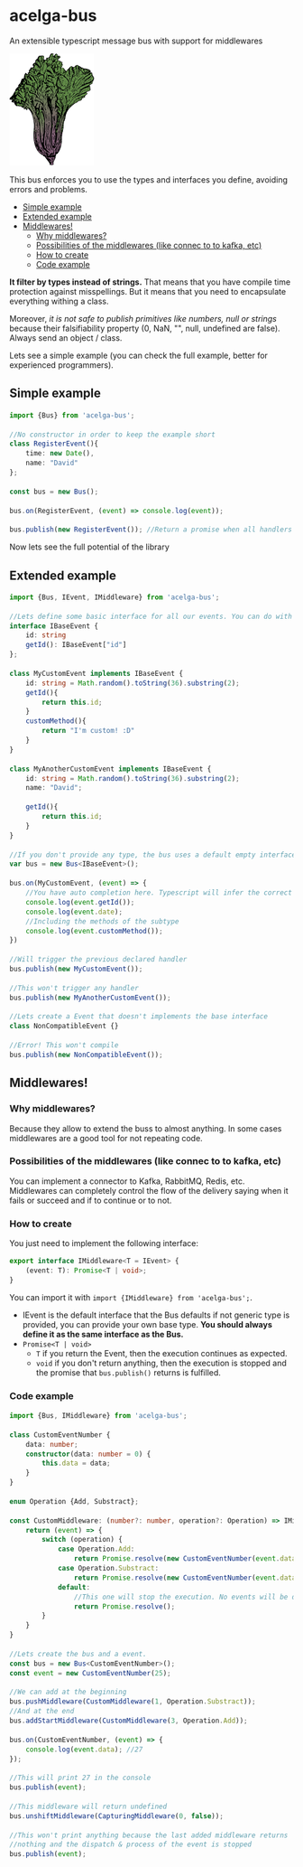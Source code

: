 # acelga-bus
An extensible typescript message bus with support for middlewares

<img src="img/acelga.png">

This bus enforces you to use the types and interfaces you define, avoiding errors and problems. 

<!-- MarkdownTOC autolink="true" autoanchor="true" -->

- [Simple example](#simple-example)
- [Extended example](#extended-example)
- [Middlewares!](#middlewares)
    - [Why middlewares?](#why-middlewares)
    - [Possibilities of the middlewares \(like connec to to kafka, etc\)](#possibilities-of-the-middlewares-like-connec-to-to-kafka-etc)
    - [How to create](#how-to-create)
    - [Code example](#code-example)

<!-- /MarkdownTOC -->


**It filter by types instead of strings.** That means that you have compile time protection against misspellings. But it means that you need to encapsulate everything withing a class. 

Moreover, *it is not safe to publish primitives like numbers, null or strings* because their falsifiability property (0, NaN, "", null, undefined are false). Always send an object / class.

Lets see a simple example (you can check the full example, better for experienced programmers).

<a id="simple-example"></a>
## Simple example

```typescript
import {Bus} from 'acelga-bus';

//No constructor in order to keep the example short
class RegisterEvent(){
    time: new Date(),
    name: "David"
};

const bus = new Bus();

bus.on(RegisterEvent, (event) => console.log(event));

bus.publish(new RegisterEvent()); //Return a promise when all handlers are finished.
```

Now lets see the full potential of the library

<a id="extended-example"></a>
## Extended example

```typescript
import {Bus, IEvent, IMiddleware} from 'acelga-bus';

//Lets define some basic interface for all our events. You can do with a class or abstract class too for enforcing inheritance.
interface IBaseEvent {
    id: string
    getId(): IBaseEvent["id"]
};

class MyCustomEvent implements IBaseEvent {
    id: string = Math.random().toString(36).substring(2);
    getId(){
        return this.id;
    }
    customMethod(){
        return "I'm custom! :D"
    }
}

class MyAnotherCustomEvent implements IBaseEvent {
    id: string = Math.random().toString(36).substring(2);
    name: "David";

    getId(){
        return this.id;
    }
}

//If you don't provide any type, the bus uses a default empty interface.
var bus = new Bus<IBaseEvent>();

bus.on(MyCustomEvent, (event) => {
    //You have auto completion here. Typescript will infer the correct types.
    console.log(event.getId());
    console.log(event.date);
    //Including the methods of the subtype
    console.log(event.customMethod());
})

//Will trigger the previous declared handler
bus.publish(new MyCustomEvent()); 

//This won't trigger any handler
bus.publish(new MyAnotherCustomEvent());

//Lets create a Event that doesn't implements the base interface
class NonCompatibleEvent {}

//Error! This won't compile
bus.publish(new NonCompatibleEvent());
```

<a id="middlewares"></a>
## Middlewares!

<a id="why-middlewares"></a>
### Why middlewares?

Because they allow to extend the buss to almost anything. In some cases middlewares are a good tool for not repeating code.

<a id="possibilities-of-the-middlewares-like-connec-to-to-kafka-etc"></a>
### Possibilities of the middlewares (like connec to to kafka, etc)

You can implement a connector to Kafka, RabbitMQ, Redis, etc. Middlewares can completely control the flow of the delivery saying when it fails or succeed and if to continue or to not. 

<a id="how-to-create"></a>
### How to create

You just need to implement the following interface:

```typescript
export interface IMiddleware<T = IEvent> {
    (event: T): Promise<T | void>;
}
```

You can import it with `import {IMiddleware} from 'acelga-bus';`. 

- IEvent is the default interface that the Bus defaults if not generic type is provided, you can provide your own base type. **You should always define it as the same interface as the Bus.**
- `Promise<T | void>`
    - `T` if you return the Event, then the execution continues as expected.
    - `void` if you don't return anything, then the execution is stopped and the promise that `bus.publish()` returns is fulfilled.

<a id="code-example"></a>
### Code example
 
```typescript
import {Bus, IMiddleware} from 'acelga-bus';

class CustomEventNumber {
    data: number;
    constructor(data: number = 0) {
        this.data = data;
    }
}

enum Operation {Add, Substract};

const CustomMiddleware: (number?: number, operation?: Operation) => IMiddleware<CustomEventNumber> = (number = 0, operation) => {
    return (event) => {
        switch (operation) {
            case Operation.Add:
                return Promise.resolve(new CustomEventNumber(event.data + number));
            case Operation.Substract:
                return Promise.resolve(new CustomEventNumber(event.data - number));
            default:
                //This one will stop the execution. No events will be dispatched and no more middlewares will be called. 
                return Promise.resolve();
        }
    }
}

//Lets create the bus and a event.
const bus = new Bus<CustomEventNumber>();
const event = new CustomEventNumber(25);

//We can add at the beginning
bus.pushMiddleware(CustomMiddleware(1, Operation.Substract));
//And at the end
bus.addStartMiddleware(CustomMiddleware(3, Operation.Add));

bus.on(CustomEventNumber, (event) => {
    console.log(event.data); //27
});

//This will print 27 in the console
bus.publish(event);

//This middleware will return undefined
bus.unshiftMiddleware(CapturingMiddleware(0, false));

//This won't print anything because the last added middleware returns 
//nothing and the dispatch & process of the event is stopped
bus.publish(event);
```

